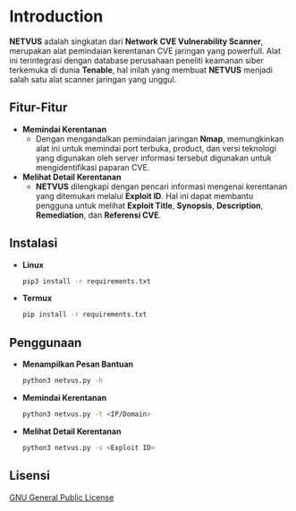 # Introduction
**NETVUS** adalah singkatan dari **Network CVE Vulnerability Scanner**, merupakan alat pemindaian kerentanan CVE jaringan yang powerfull. Alat ini terintegrasi dengan database perusahaan peneliti keamanan siber terkemuka di dunia **Tenable**, hal inilah yang membuat **NETVUS** menjadi salah satu alat scanner jaringan yang unggul.

## Fitur-Fitur
* **Memindai Kerentanan**
  * Dengan mengandalkan pemindaian jaringan **Nmap**, memungkinkan alat ini untuk memindai port terbuka, product, dan versi teknologi yang digunakan oleh server informasi tersebut digunakan untuk mengidentifikasi paparan CVE.
* **Melihat Detail Kerentanan**
  * **NETVUS** dilengkapi dengan pencari informasi mengenai kerentanan yang ditemukan melalui **Exploit ID**. Hal ini dapat membantu pengguna untuk melihat **Exploit Title**, **Synopsis**, **Description**, **Remediation**, dan **Referensi CVE**.

## Instalasi
* **Linux**
  ```bash
  pip3 install -r requirements.txt
  ```
* **Termux**
  ```bash
  pip install -r requirements.txt
  ```

## Penggunaan
* **Menampilkan Pesan Bantuan**
  ```bash
  python3 netvus.py -h
  ```
* **Memindai Kerentanan**
  ```bash
  python3 netvus.py -t <IP/Domain>
  ```
* **Melihat Detail Kerentanan**
  ```bash
  python3 netvus.py -s <Exploit ID>
  ```
## Lisensi
[GNU General Public License](https://github.com/Gh05t666nero/netvus/blob/main/LICENSE)

